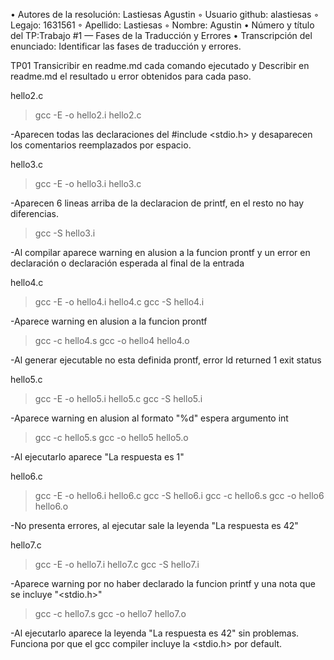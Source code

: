 
• Autores de la resolución: Lastiesas Agustin ◦ Usuario github: alastiesas ◦ Legajo: 1631561 ◦ Apellido: Lastiesas ◦ Nombre: Agustin • Número y título del TP:Trabajo #1 — Fases de la Traducción y Errores 
• Transcripción del enunciado: Identificar las fases de traducción y errores.

TP01
Transicribir en readme.md cada comando ejecutado y
Describir en readme.md el resultado u error obtenidos para cada paso.

hello2.c
>gcc -E -o hello2.i hello2.c

-Aparecen todas las declaraciones del #include <stdio.h> y desaparecen los comentarios reemplazados por espacio.

hello3.c
>gcc -E -o hello3.i hello3.c

-Aparecen 6 lineas arriba de la declaracion de printf, en el resto no hay diferencias.

>gcc -S hello3.i

-Al compilar aparece warning en alusion a la funcion prontf y un error en declaración o declaración esperada al final de la entrada

hello4.c
>gcc -E -o hello4.i hello4.c
>gcc -S hello4.i

-Aparece warning en alusion a la funcion prontf 

>gcc -c hello4.s
>gcc -o hello4 hello4.o

-Al generar ejecutable no esta definida prontf, error ld returned 1 exit status

hello5.c
>gcc -E -o hello5.i hello5.c
>gcc -S hello5.i

-Aparece warning en alusion al formato "%d" espera argumento int

>gcc -c hello5.s
>gcc -o hello5 hello5.o

-Al ejecutarlo aparece "La respuesta es 1"

hello6.c
>gcc -E -o hello6.i hello6.c
>gcc -S hello6.i
>gcc -c hello6.s
>gcc -o hello6 hello6.o

-No presenta errores, al ejecutar sale la leyenda "La respuesta es 42"

hello7.c
>gcc -E -o hello7.i hello7.c
>gcc -S hello7.i

-Aparece warning por no haber declarado la funcion printf y una nota que se incluye "<stdio.h>"

>gcc -c hello7.s
>gcc -o hello7 hello7.o

-Al ejecutarlo aparece la leyenda "La respuesta es 42" sin problemas. Funciona por que el gcc compiler incluye la <stdio.h> por default.


